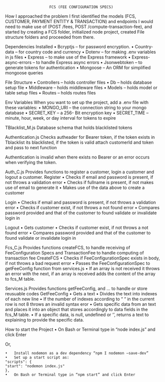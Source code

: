                         FCS (FEE CONFIGURATION SPECS)
How I approached the problem
    I first identified the models (FCS, CUSTOMER, PAYMENT ENTITY & TRANSACTION) and endpoints I would need to make use of (POST /fees, POST /compute-transaction-fee), and started by creating a FCS folder, initialized node project, created File structure folders and proceeded from there.

Dependencies Installed
    •	Bcryptjs – for password encryption.
    •	Country-data – for country code and currency
    •	Dotenv – for making .env variables in js files
    •	Express – to make use of the Express framework
    •	Express-async-errors – to handle Express async errors
    •	Jsonwebtoken – to generate tokens for authentication
    •	Mongoose – An ORM for simplified mongoose queries 

File Structure
    •	Controllers – holds controller files
    •	Db – holds database setup file
    •	Middleware – holds middleware files
    •	Models – holds model or table setup files
    •	Routes – holds routes files

Env Variables
    When you want to set up the project, add a .env file with these variables:
        •	MONGO_URI – the connection string to your mongo database
        •	SECRET_KEY – a 256- Bit encryption key
        •	SECRET_TIME – minute, hour, week, or day interval for tokens to expire

TBlacklist_M.js
	Database schema that holds blacklisted tokens 

Authentication.js
	Checks autheader for Bearer token, if the token exists in Tblacklist its blacklisted, if the token is valid attach customerId and token and pass to next function

Authentication is invalid when there exists no Bearer <Token> or an error occurs when verifying the token.

Auth_C.js
	Provides functions to register a customer, login a customer and logout a customer.
	Register
        •	Checks if email and password is present, if not throws a validation error
        •	Checks if fullname is present, if not makes use of email to generate it
        •	Makes use of the data above to create a customer

Login
    •	Checks if email and password is present, if not throws a validation error
    •	Checks if customer exist, if not throws a not found error
    •	Compares password provided and that of the customer to found validate or invalidate login in

Logout
    •	Gets customer
    •	Checks if customer exist, if not throws a not found error
    •	Compares password provided and that of the customer to found validate or invalidate login in

Fcs_C.js
	Provides functions createFCS, to handle receiving of FeeConfiguration Specs and TransactionFee to handle computing of transaction fee 
	CreateFCS
        •	Checks if FeeConfigurationSpec exists in body, if not throws a bad request error
        •	Passes the FeeConfigurationSpec to getFeeConfig function from services.js
        •	If an array is not received it throws an error with the next, if an array is received adds the content of the array to fcs_M table.

Services.js
	Provides functions getFeeConfig, and … to handle or store reusuable codes
	GetFeeConfig
        •	Gets a text
        •	Divides the text into indexes of each new line
        •	If the number of indexes according to “ “ in the current row is not 8 throws an invalid syntax eror
        •	Gets specific data from an text and places it into an object that stores accordingly to data fields in the fcs_M table.
        •	If a specific data, is null, undefined or ‘’, returns a text to explaining to provide the specific data.


How to start the Project
    •	On Bash or Terminal type in “node index.js” and click Enter

 Or,
        
    •	Install nodemon as a dev dependency “npm I nodemon –save-dev”
    •	Set up a start script as:
    "scripts": {
    "start": "nodemon index.js"
    },
    •	On Bash or Terminal type in “npm start” and click Enter

